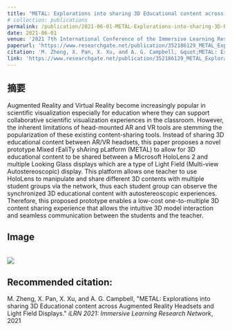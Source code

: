 ```yaml
---
title: "METAL: Explorations into sharing 3D Educational content across Augmented Reality Headsets and Light Field Displays"
# collection: publications
permalink: /publication/2021-06-01-METAL-Explorations-into-sharing-3D-Educational-content-across-Augmented-Reality-Headsets-and-Light-Field-Displays
date: 2021-06-01
venue: '2021 7th International Conference of the Immersive Learning Research Network (iLRN)'
paperurl: 'https://www.researchgate.net/publication/352186129_METAL_Explorations_into_sharing_3D_Educational_content_across_Augmented_Reality_Headsets_and_Light_Field_Displays'
citation: 'M. Zheng, X. Pan, X. Xu, and A. G. Campbell, &quot;METAL: Explorations into sharing 3D Educational content across Augmented Reality Headsets and Light Field Displays.&quot; <i>iLRN 2021: Immersive Learning Research Network</i>, 2021'
link: 'https://www.researchgate.net/publication/352186129_METAL_Explorations_into_sharing_3D_Educational_content_across_Augmented_Reality_Headsets_and_Light_Field_Displays'
---
```

摘要
------ 
Augmented Reality and Virtual Reality become increasingly popular in scientific visualization especially for education where they can support collaborative scientific visualization experiences in the classroom. However, the inherent limitations of head-mounted AR and VR tools are stemming the popularization of these existing content-sharing tools. Instead of sharing 3D educational content between AR/VR headsets, this paper proposes a novel prototype Mixed rEaliTy shAring pLatform (METAL) to allow for 3D educational content to be shared between a Microsoft HoloLens 2 and multiple Looking Glass displays which are a type of Light Field (Multi-view Autostereoscopic) display. This platform allows one teacher to use HoloLens to manipulate and share different 3D contents with multiple student groups via the network, thus each student group can observe the synchronized 3D educational content with autostereoscopic experiences. Therefore, this proposed prototype enables a low-cost one-to-multiple 3D content sharing experience that allows the intuitive 3D model interaction and seamless communication between the students and the teacher.

Image 
------
 <br/><img src='/images/metal.png'>

Recommended citation: 
------ 
M. Zheng, X. Pan, X. Xu, and A. G. Campbell, "METAL: Explorations into sharing 3D Educational content across Augmented Reality Headsets and Light Field Displays." <i>iLRN 2021: Immersive Learning Research Network</i>, 2021